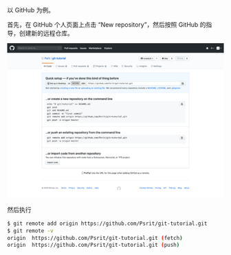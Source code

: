 以 GitHub 为例。

首先，在 GitHub 个人页面上点击 “New repository”，然后按照 GitHub 的指导，创建新的远程仓库。

![](img/create_github_repo.png)

然后执行
```bash
$ git remote add origin https://github.com/Psrit/git-tutorial.git
$ git remote -v  
origin	https://github.com/Psrit/git-tutorial.git (fetch)
origin	https://github.com/Psrit/git-tutorial.git (push)
```